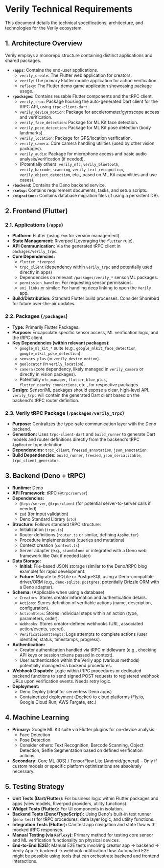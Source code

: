 # Verily Technical Requirements

This document details the technical specifications, architecture, and technologies for the Verily ecosystem.

## 1. Architecture Overview

Verily employs a monorepo structure containing distinct applications and shared packages.

- **`/apps`:** Contains the end-user applications.
  - `verily_create`: The Flutter web application for creators.
  - `verily`: The primary Flutter mobile application for action verification.
  - `reflexy`: The Flutter demo game application showcasing package usage.
- **`/packages`:** Contains reusable Flutter components and the tRPC client.
  - `verily_trpc`: Package housing the auto-generated Dart client for the tRPC API, using `trpc-client-dart`.
  - `verily_device_motion`: Package for accelerometer/gyroscope access and verification.
  - `verily_face_detection`: Package for ML Kit face detection.
  - `verily_pose_detection`: Package for ML Kit pose detection (body landmarks).
  - `verily_location`: Package for GPS/location verification.
  - `verily_camera`: Core camera handling utilities (used by other vision packages).
  - `verily_audio`: Package for microphone access and basic audio analysis/verification (if needed).
  - (Potentially others: `verily_nfc`, `verily_bluetooth`, `verily_barcode_scanning`, `verily_text_recognition`, `verily_object_detection`, etc., based on ML Kit capabilities and use cases).
- **`/backend`:** Contains the Deno backend service.
- **`/setup`:** Contains requirement documents, tasks, and setup scripts.
- **`/migrations`:** Contains database migration files (if using a persistent DB).

## 2. Frontend (Flutter)

### 2.1. Applications (`/apps`)

- **Platform:** Flutter (using `fvm` for version management).
- **State Management:** Riverpod (Leveraging the `flutter` rule).
- **API Communication:** Via the generated tRPC client in `packages/verily_trpc`.
- **Core Dependencies:**
  - `flutter_riverpod`
  - `trpc_client` (dependency within `verily_trpc` and potentially used directly in apps)
  - Dependencies on relevant `/packages/verily_*` sensor/ML packages.
  - `permission_handler`: For requesting sensor permissions.
  - `uni_links` or similar: For handling deep linking to open the `Verily` app.
- **Build/Distribution:** Standard Flutter build processes. Consider Shorebird for future over-the-air updates.

### 2.2. Packages (`/packages`)

- **Type:** Primarily Flutter Packages.
- **Purpose:** Encapsulate specific sensor access, ML verification logic, and the tRPC client.
- **Key Dependencies (within relevant packages):**
  - `google_ml_kit_*` suite (e.g., `google_mlkit_face_detection`, `google_mlkit_pose_detection`).
  - `sensors_plus` (in `verily_device_motion`).
  - `geolocator` (in `verily_location`).
  - `camera` (core dependency, likely managed in `verily_camera` or directly in vision packages).
  - Potentially `nfc_manager`, `flutter_blue_plus`, `flutter_nearby_connections`, etc., for respective packages.
- **Design:** Sensor/ML packages should expose a clear, high-level API. `verily_trpc` will contain the generated Dart client based on the backend's tRPC router definition.

### 2.3. Verily tRPC Package (`/packages/verily_trpc`)

- **Purpose:** Centralizes the type-safe communication layer with the Deno backend.
- **Generation:** Uses `trpc-client-dart` and `build_runner` to generate Dart models and router definitions directly from the backend's tRPC `AppRouter` type definition.
- **Dependencies:** `trpc_client`, `freezed_annotation`, `json_annotation`.
- **Build Dependencies:** `build_runner`, `freezed`, `json_serializable`, `trpc_client_generator`.

## 3. Backend (Deno + tRPC)

- **Runtime:** Deno
- **API Framework:** tRPC (`@trpc/server`)
- **Dependencies:**
    - `@trpc/server`, `@trpc/client` (for potential server-to-server calls if needed)
    - `zod` (for input validation)
    - Deno Standard Library (`std`)
- **Structure:** Follows standard tRPC structure:
    - Initialization (`trpc.ts`)
    - Router definitions (`router.ts` or similar, defining `AppRouter`)
    - Procedure implementations (queries and mutations)
    - Context creation (`context.ts`)
    - Server adapter (e.g., `standalone` or integrated with a Deno web framework like Oak if needed later)
- **Data Storage:**
    - **Initial:** File-based JSON storage (similar to the Deno/tRPC blog example) for rapid development.
    - **Future:** Migrate to SQLite or PostgreSQL using a Deno-compatible driver/ORM (e.g., `deno-sqlite`, `postgres`, potentially Drizzle ORM with a Deno adapter).
- **Schema:** (Applicable when using a database)
    - `Creators`: Stores creator information and authentication details.
    - `Actions`: Stores definition of verifiable actions (name, description, configuration).
    - `ActionSteps`: Stores individual steps within an action (type, parameters, order).
    - `Webhooks`: Stores creator-defined webhooks (URL, associated action/events, secret).
    - `VerificationAttempts`: Logs attempts to complete actions (user identifier, status, timestamps, progress).
- **Authentication:**
    - Creator authentication handled via tRPC middleware (e.g., checking API keys or session tokens passed in context).
    - User authentication within the Verily app (various methods) potentially managed via backend procedures.
- **Webhook Dispatch:** Logic within tRPC procedures or dedicated backend functions to send signed POST requests to registered webhook URLs upon verification events. Needs retry logic.
- **Deployment:**
    - Deno Deploy (ideal for serverless Deno apps)
    - Containerized deployment (Docker) to cloud platforms (Fly.io, Google Cloud Run, AWS Fargate, etc.)

## 4. Machine Learning

- **Primary:** Google ML Kit suite via Flutter plugins for on-device analysis.
  - Face Detection
  - Pose Detection
  - Consider others: Text Recognition, Barcode Scanning, Object Detection, Selfie Segmentation based on defined verification actions.
- **Secondary:** Core ML (iOS) / TensorFlow Lite (Android/general) - Only if custom models or specific platform optimizations are absolutely necessary.

## 5. Testing Strategy

- **Unit Tests (Dart/Flutter):** For business logic within Flutter packages and apps (view models, Riverpod providers, utility functions).
- **Widget Tests (Flutter):** For UI components in isolation.
- **Backend Tests (Deno/TypeScript):** Using Deno's built-in test runner (`deno test`) for tRPC procedures, data layer logic, and utility functions.
- **Integration Tests (Flutter):** Can test app navigation and state flow with mocked tRPC responses.
- **Manual Testing (via `Reflexy`):** Primary method for testing core sensor and ML verification functionality on physical devices.
- **End-to-End (E2E):** Manual E2E tests involving creator app -> backend -> Verily App -> backend -> webhook notification flow. Automated E2E might be possible using tools that can orchestrate backend and frontend interactions.
